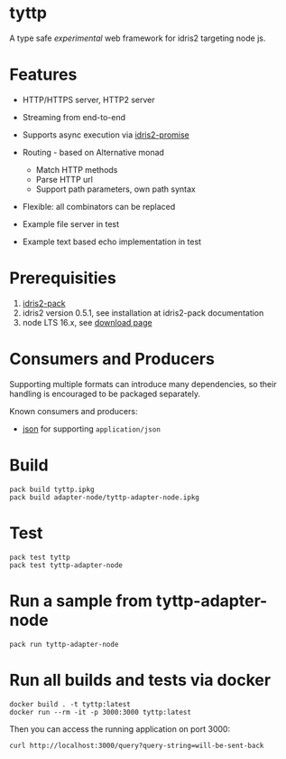 # tyttp

A type safe _experimental_ web framework for idris2 targeting node js.

# Features

- HTTP/HTTPS server, HTTP2 server
- Streaming from end-to-end
- Supports async execution via [idris2-promise](https://github.com/kbertalan/idris2-promise)

- Routing - based on Alternative monad
  - Match HTTP methods
  - Parse HTTP url
  - Support path parameters, own path syntax
- Flexible: all combinators can be replaced

- Example file server in test
- Example text based echo implementation in test

# Prerequisities

1. [idris2-pack](https://github.com/stefan-hoeck/idris2-pack)
1. idris2 version 0.5.1, see installation at idris2-pack documentation
1. node LTS 16.x, see [download page](https://nodejs.org/en/download/)

# Consumers and Producers

Supporting multiple formats can introduce many dependencies, so their handling is encouraged to be packaged separately.

Known consumers and producers:

- [json](https://github.com/kbertalan/tyttp-json) for supporting `application/json`

# Build

    pack build tyttp.ipkg
    pack build adapter-node/tyttp-adapter-node.ipkg

# Test

    pack test tyttp
    pack test tyttp-adapter-node

# Run a sample from tyttp-adapter-node

    pack run tyttp-adapter-node

# Run all builds and tests via docker

    docker build . -t tyttp:latest
    docker run --rm -it -p 3000:3000 tyttp:latest

Then you can access the running application on port 3000:

    curl http://localhost:3000/query?query-string=will-be-sent-back

